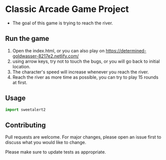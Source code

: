 # Classic Arcade Game Project
 
* The goal of this game is trying to reach the river.

## Run the game 
1. Open the index.html, or you can also play on https://determined-goldwasser-8217e2.netlify.com/
2. using arrow keys, try not to touch the bugs, or you will go back to initial location. 
3. The character's speed will increase whenever you reach the river.
4. Reach the river as more time as possible, you can try to play 15 rounds at first. 

 
## Usage

```javascript
import sweetalert2
```


## Contributing

Pull requests are welcome. For major changes, please open an issue first to discuss what you would like to change.

Please make sure to update tests as appropriate.
